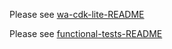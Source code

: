 Please see [wa-cdk-lite-README](packages/@cre8ivelogix/wa-cdk-lite/README.md)

Please see [functional-tests-README](packages/@cre8ivelogix/functional-tests/README.md)


